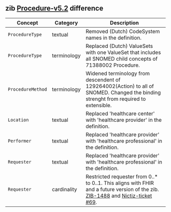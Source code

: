 ## zib [Procedure-v5.2](https://zibs.nl/wiki/Procedure-v5.2(2020EN)) difference

| Concept         | Category          | Description                             | 
|-----------------|-------------------|-----------------------------------------|
| `ProcedureType` | textual | Removed (Dutch) CodeSystem names in the definition. |
| `ProcedureType` | terminology | Replaced (Dutch) ValueSets with one ValueSet that includes all SNOMED child concepts of 71388002 Procedure. | 
| `ProcedureMethod` | terminology | Widened terminology from descendent of 129264002(Action) to all of SNOMED. Changed the binding strenght from required to extensible. |  
| `Location` | textual | Replaced 'healthcare center' with 'healthcare provider' in the definition. |
| `Performer` | textual | Replaced 'healthcare provider' with 'healthcare professional' in the definition. |
| `Requester` | textual | Replaced 'healthcare provider' with 'healthcare professional' in the definition. |
| `Requester` | cardinality | Restricted requester from 0..* to 0..1. This aligns with FHIR and a future version of the zib. [ZIB-1488](https://bits.nictiz.nl/browse/ZIB-1488) and [Nictiz-ticket #69](https://github.com/Nictiz/Nictiz-R4-zib2020/issues/69). |